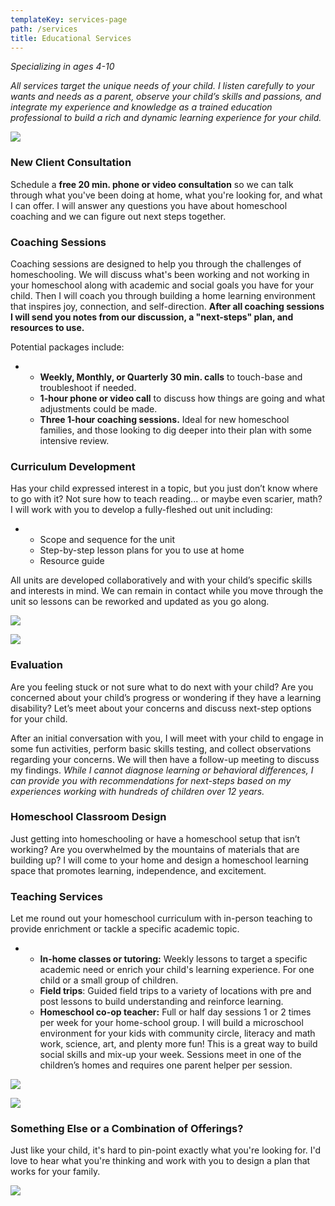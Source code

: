 ```yaml
---
templateKey: services-page
path: /services
title: Educational Services
---
```

*Specializing in ages 4-10*

*All services target the unique needs of your child. I listen carefully to your wants and needs as a parent, observe your child’s skills and passions, and integrate my experience and knowledge as a trained education professional to build a rich and dynamic learning experience for your child.*

![](/img/balancingact.jpg)

### New Client Consultation 

Schedule a **free 20 min. phone or video consultation** so we can talk through what you've been doing at home, what you're looking for, and what I can offer. I will answer any questions you have about homeschool coaching and we can figure out next steps together. 

### Coaching Sessions

Coaching sessions are designed to help you through the challenges of homeschooling. We will discuss what's been working and not working in your homeschool along with academic and social goals you have for your child. Then I will coach you through building a home learning environment that inspires joy, connection, and self-direction. **After all coaching sessions I will send you notes from our discussion, a "next-steps" plan, and resources to use.** 

Potential packages include:

* * **Weekly, Monthly, or Quarterly 30 min. calls** to touch-base and troubleshoot if needed.   
  * **1-hour phone or video call** to discuss how things are going and what adjustments could be made. 
  * **Three 1-hour coaching sessions.** Ideal for new homeschool families, and those looking to dig deeper into their plan with some intensive review.  

### Curriculum Development

Has your child expressed interest in a topic, but you just don’t know where to go with it? Not sure how to teach reading... or maybe even scarier, math? I will work with you to develop a fully-fleshed out unit including:

* * Scope and sequence for the unit
  * Step-by-step lesson plans for you to use at home
  * Resource guide

All units are developed collaboratively and with your child’s specific skills and interests in mind. We can remain in contact while you move through the unit so lessons can be reworked and updated as you go along.

![](/img/stem.jpg)

![](/img/shadowpuppets.jpg)

### Evaluation

Are you feeling stuck or not sure what to do next with your child? Are you concerned about your child’s progress or wondering if they have a learning disability? Let’s meet about your concerns and discuss next-step options for your child. 

After an initial conversation with you, I will meet with your child to engage in some fun activities, perform basic skills testing, and collect observations regarding your concerns. We will then have a follow-up meeting to discuss my findings. *While I cannot diagnose learning or behavioral differences, I can provide you with recommendations for next-steps based on my experiences working with hundreds of children over 12 years.* 

### Homeschool Classroom Design

Just getting into homeschooling or have a homeschool setup that isn’t working? Are you overwhelmed by the mountains of materials that are building up? I will come to your home and design a homeschool learning space that promotes learning, independence, and excitement.

### Teaching Services

Let me round out your homeschool curriculum with in-person teaching to provide enrichment or tackle a specific academic topic.

* * **In-home classes or tutoring:** Weekly lessons to target a specific academic need or enrich your child's learning experience. For one child or a small group of children.
  * **Field trips**: Guided field trips to a variety of locations with pre and post lessons to build understanding and reinforce learning.
  * **Homeschool co-op teacher:** Full or half day sessions 1 or 2 times per week for your home-school group. I will build a microschool environment for your kids with community circle, literacy and math work, science, art, and plenty more fun! This is a great way to build social skills and mix-up your week. Sessions meet in one of the children’s homes and requires one parent helper per session. 



![](/img/fieldtrip.jpg)

 

![](/img/img_4110-1-.jpg)

### Something Else or a Combination of Offerings?

Just like your child, it's hard to pin-point exactly what you're looking for. I'd love to hear what you're thinking and work with you to design a plan that works for your family.

![](/img/moon.jpg)